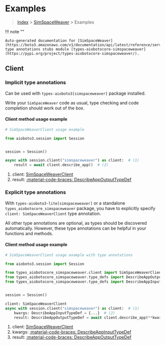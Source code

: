 # Examples

> [Index](../README.md) > [SimSpaceWeaver](./README.md) > Examples

!!! note ""

    Auto-generated documentation for [SimSpaceWeaver](https://boto3.amazonaws.com/v1/documentation/api/latest/reference/services/simspaceweaver.html#simspaceweaver)
    type annotations stubs module [types-aiobotocore-simspaceweaver](https://pypi.org/project/types-aiobotocore-simspaceweaver/).

## Client

### Implicit type annotations

Can be used with `types-aioboto3[simspaceweaver]` package installed.

Write your `SimSpaceWeaver` code as usual,
type checking and code completion should work out of the box.



#### Client method usage example

```python
# SimSpaceWeaverClient usage example

from aioboto3.session import Session


session = Session()

async with session.client("simspaceweaver") as client:  # (1)
    result = await client.describe_app()  # (2)
```

1. client: [SimSpaceWeaverClient](./client.md)
2. result: [:material-code-braces: DescribeAppOutputTypeDef](./type_defs.md#describeappoutputtypedef)






### Explicit type annotations

With `types-aioboto3-lite[simspaceweaver]`
or a standalone `types_aiobotocore_simspaceweaver` package, you have to explicitly specify
`client: SimSpaceWeaverClient` type annotation.

All other type annotations are optional, as types should be discovered automatically.
However, these type annotations can be helpful in your functions and methods.


#### Client method usage example

```python
# SimSpaceWeaverClient usage example with type annotations

from aioboto3.session import Session

from types_aiobotocore_simspaceweaver.client import SimSpaceWeaverClient
from types_aiobotocore_simspaceweaver.type_defs import DescribeAppOutputTypeDef
from types_aiobotocore_simspaceweaver.type_defs import DescribeAppInputTypeDef


session = Session()

client: SimSpaceWeaverClient
async with session.client("simspaceweaver") as client:  # (1)
    kwargs: DescribeAppInputTypeDef = {...}  # (2)
    result: DescribeAppOutputTypeDef = await client.describe_app(**kwargs)  # (3)
```

1. client: [SimSpaceWeaverClient](./client.md)
2. kwargs: [:material-code-braces: DescribeAppInputTypeDef](./type_defs.md#describeappinputtypedef)
3. result: [:material-code-braces: DescribeAppOutputTypeDef](./type_defs.md#describeappoutputtypedef)







